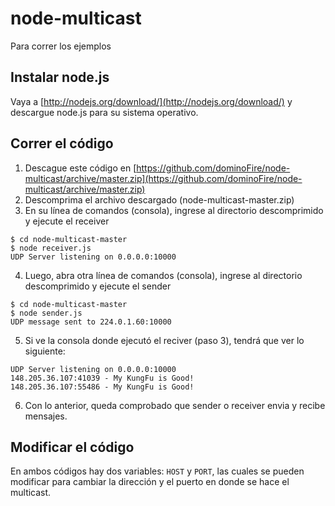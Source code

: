 node-multicast
==============

Para correr los ejemplos

Instalar node.js
---------------

Vaya a [http://nodejs.org/download/](http://nodejs.org/download/) y descargue node.js para su sistema operativo.


Correr el código
-------------

1. Descague este código en [https://github.com/dominoFire/node-multicast/archive/master.zip](https://github.com/dominoFire/node-multicast/archive/master.zip)
2. Descomprima el archivo descargado (node-multicast-master.zip)
3. En su línea de comandos (consola), ingrese al directorio descomprimido y ejecute el receiver
```
$ cd node-multicast-master
$ node receiver.js
UDP Server listening on 0.0.0.0:10000
```
4. Luego, abra otra línea de comandos (consola), ingrese al directorio descomprimido y ejecute el sender
```
$ cd node-multicast-master
$ node sender.js
UDP message sent to 224.0.1.60:10000
```
5. Si ve la consola donde ejecutó el reciver (paso 3), tendrá que ver lo siguiente:
```
UDP Server listening on 0.0.0.0:10000
148.205.36.107:41039 - My KungFu is Good!
148.205.36.107:55486 - My KungFu is Good!
```
6. Con lo anterior, queda comprobado que sender o receiver envia y recibe mensajes.


Modificar el código
----------
En ambos códigos hay dos variables: `HOST` y `PORT`, las cuales se pueden modificar para cambiar la dirección y el puerto en donde se hace el multicast.

